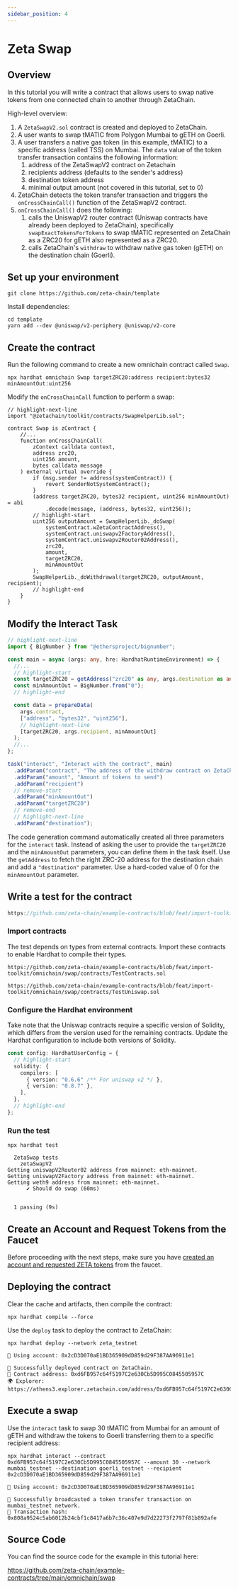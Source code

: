 ```yaml
---
sidebar_position: 4
---
```


# Zeta Swap

## Overview

In this tutorial you will write a contract that allows users to swap native
tokens from one connected chain to another through ZetaChain.

High-level overview:

1. A `ZetaSwapV2.sol` contract is created and deployed to ZetaChain.
2. A user wants to swap tMATIC from Polygon Mumbai to gETH on Goerli.
3. A user transfers a native gas token (in this example, tMATIC) to a specific
   address (called TSS) on Mumbai. The `data` value of the token transfer
   transaction contains the following information:
   1. address of the ZetaSwapV2 contract on Zetachain
   2. recipients address (defaults to the sender's address)
   3. destination token address
   4. minimal output amount (not covered in this tutorial, set to 0)
4. ZetaChain detects the token transfer transaction and triggers the
   `onCrossChainCall()` function of the ZetaSwapV2 contract.
5. `onCrossChainCall()` does the following:
   1. calls the UniswapV2 router contract (Uniswap contracts have already been
      deployed to ZetaChain), specifically `swapExactTokensForTokens` to swap
      tMATIC represented on ZetaChain as a ZRC20 for gETH also represented as a
      ZRC20.
   2. calls ZetaChain's `withdraw` to withdraw native gas token (gETH) on the
      destination chain (Goerli).

## Set up your environment

```
git clone https://github.com/zeta-chain/template
```

Install dependencies:

```
cd template
yarn add --dev @uniswap/v2-periphery @uniswap/v2-core
```

## Create the contract

Run the following command to create a new omnichain contract called `Swap`.

```
npx hardhat omnichain Swap targetZRC20:address recipient:bytes32 minAmountOut:uint256
```

Modify the `onCrossChainCall` function to perform a swap:

```solidity title="contracts/Swap.sol"
// highlight-next-line
import "@zetachain/toolkit/contracts/SwapHelperLib.sol";

contract Swap is zContract {
    //...
    function onCrossChainCall(
        zContext calldata context,
        address zrc20,
        uint256 amount,
        bytes calldata message
    ) external virtual override {
        if (msg.sender != address(systemContract)) {
            revert SenderNotSystemContract();
        }
        (address targetZRC20, bytes32 recipient, uint256 minAmountOut) = abi
            .decode(message, (address, bytes32, uint256));
        // highlight-start
        uint256 outputAmount = SwapHelperLib._doSwap(
            systemContract.wZetaContractAddress(),
            systemContract.uniswapv2FactoryAddress(),
            systemContract.uniswapv2Router02Address(),
            zrc20,
            amount,
            targetZRC20,
            minAmountOut
        );
        SwapHelperLib._doWithdrawal(targetZRC20, outputAmount, recipient);
        // highlight-end
    }
}
```

## Modify the Interact Task

```ts title="tasks/interact.ts"
// highlight-next-line
import { BigNumber } from "@ethersproject/bignumber";

const main = async (args: any, hre: HardhatRuntimeEnvironment) => {
  //...
  // highlight-start
  const targetZRC20 = getAddress("zrc20" as any, args.destination as any);
  const minAmountOut = BigNumber.from("0");
  // highlight-end

  const data = prepareData(
    args.contract,
    ["address", "bytes32", "uint256"],
    // highlight-next-line
    [targetZRC20, args.recipient, minAmountOut]
  );
  //...
};

task("interact", "Interact with the contract", main)
  .addParam("contract", "The address of the withdraw contract on ZetaChain")
  .addParam("amount", "Amount of tokens to send")
  .addParam("recipient")
  // remove-start
  .addParam("minAmountOut")
  .addParam("targetZRC20")
  // remove-end
  // highlight-next-line
  .addParam("destination");
```

The code generation command automatically created all three parameters for the
`interact` task. Instead of asking the user to provide the `targetZRC20` and the
`minAmountOut` parameters, you can define them in the task itself. Use the
`getAddress` to fetch the right ZRC-20 address for the destination chain and add
a `"destination"` parameter. Use a hard-coded value of 0 for the `minAmountOut`
parameter.

## Write a test for the contract

```ts title="test/swap.ts" reference
https://github.com/zeta-chain/example-contracts/blob/feat/import-toolkit/omnichain/swap/test/swap.ts
```

### Import contracts

The test depends on types from external contracts. Import these contracts to
enable Hardhat to compile their types.

```solidity title="contracts/TestContracts.sol" reference
https://github.com/zeta-chain/example-contracts/blob/feat/import-toolkit/omnichain/swap/contracts/TestContracts.sol
```

```solidity title="contracts/TestUniswap.sol" reference
https://github.com/zeta-chain/example-contracts/blob/feat/import-toolkit/omnichain/swap/contracts/TestUniswap.sol
```

### Configure the Hardhat environment

Take note that the Uniswap contracts require a specific version of Solidity,
which differs from the version used for the remaining contracts. Update the
Hardhat configuration to include both versions of Solidity.

```ts title="hardhat.config.ts"
const config: HardhatUserConfig = {
  // highlight-start
  solidity: {
    compilers: [
      { version: "0.6.6" /** For uniswap v2 */ },
      { version: "0.8.7" },
    ],
  },
  // highlight-end
};
```

### Run the test

```
npx hardhat test
```

```
  ZetaSwap tests
    zetaSwapV2
Getting uniswapV2Router02 address from mainnet: eth-mainnet.
Getting uniswapV2Factory address from mainnet: eth-mainnet.
Getting weth9 address from mainnet: eth-mainnet.
      ✔ Should do swap (60ms)


  1 passing (9s)
```

## Create an Account and Request Tokens from the Faucet

Before proceeding with the next steps, make sure you have
[created an account and requested ZETA tokens](/developers/omnichain/tutorials/hello#create-an-account)
from the faucet.

## Deploying the contract

Clear the cache and artifacts, then compile the contract:

```
npx hardhat compile --force
```

Use the `deploy` task to deploy the contract to ZetaChain:

```
npx hardhat deploy --network zeta_testnet
```

```
🔑 Using account: 0x2cD3D070aE1BD365909dD859d29F387AA96911e1

🚀 Successfully deployed contract on ZetaChain.
📜 Contract address: 0xd6FB957c64f5197C2e630Cb5D995C0845505957C
🌍 Explorer: https://athens3.explorer.zetachain.com/address/0xd6FB957c64f5197C2e630Cb5D995C0845505957C
```

## Execute a swap

Use the `interact` task to swap 30 tMATIC from Mumbai for an amount of gETH and
withdraw the tokens to Goerli transferring them to a specific recipient address:

```
npx hardhat interact --contract 0xd6FB957c64f5197C2e630Cb5D995C0845505957C --amount 30 --network mumbai_testnet --destination goerli_testnet --recipient 0x2cD3D070aE1BD365909dD859d29F387AA96911e1
```

```
🔑 Using account: 0x2cD3D070aE1BD365909dD859d29F387AA96911e1

🚀 Successfully broadcasted a token transfer transaction on mumbai_testnet network.
📝 Transaction hash: 0x808a9524c5ab6012b24cbf1c8417a6b7c36c407e9d7d22273f2797f81b892afe
```

## Source Code

You can find the source code for the example in this tutorial here:

https://github.com/zeta-chain/example-contracts/tree/main/omnichain/swap
